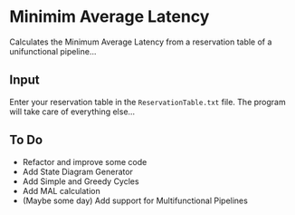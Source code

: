 # Minimim Average Latency
Calculates the Minimum Average Latency from a reservation table 
of a unifunctional pipeline...

## Input
Enter your reservation table in the `ReservationTable.txt` file.
The program will take care of everything else...

## To Do
- Refactor and improve some code
- Add State Diagram Generator
- Add Simple and Greedy Cycles
- Add MAL calculation
- (Maybe some day) Add support for Multifunctional Pipelines
